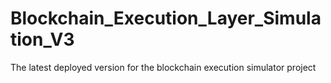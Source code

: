 # Blockchain_Execution_Layer_Simulation_V3
The latest deployed version for the blockchain execution simulator project
